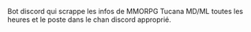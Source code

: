 Bot discord qui scrappe les infos de MMORPG Tucana MD/ML toutes les heures et le poste dans le chan discord approprié.